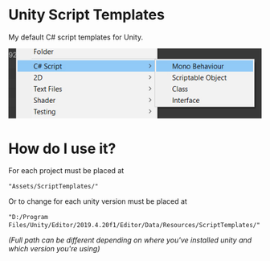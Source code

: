 # Unity Script Templates
My default C# script templates for Unity.

![](.images~/01.jpg)

# How do I use it?
For each project must be placed at

    "Assets/ScriptTemplates/"

Or to change for each unity version must be placed at

    "D:/Program Files/Unity/Editor/2019.4.20f1/Editor/Data/Resources/ScriptTemplates/"
*(Full path can be different depending on where you've installed unity and which version you're using)*